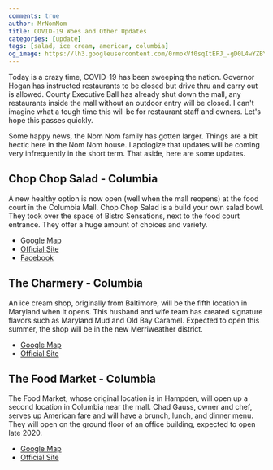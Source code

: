 ```yaml
---
comments: true
author: MrNomNom
title: COVID-19 Woes and Other Updates
categories: [update]
tags: [salad, ice cream, american, columbia]
og_image: https://lh3.googleusercontent.com/0rmokVf0sqItEFJ_-gD0L4wYZBYioPO8jzC_zco0jB5L0iSAPkmQZxLNSZkxahEOjH3cqZWgfv0XRt61uSEnUI7mILnwF6vw88pRkRiTPbZxHlO7jJCbnVzJbqF3LN0WIel2KuMGKQ=w400
---
```


Today is a crazy time, COVID-19 has been sweeping the nation. Governor Hogan has instructed restaurants to be closed but drive thru and carry out is allowed. County Executive Ball has already shut down the mall, any restaurants inside the mall without an outdoor entry will be closed. I can't imagine what a tough time this will be for restaurant staff and owners. Let's hope this passes quickly.

Some happy news, the Nom Nom family has gotten larger. Things are a bit hectic here in the Nom Nom house. I apologize that updates will be coming very infrequently in the short term. That aside, here are some updates.

<!--more-->

## Chop Chop Salad - Columbia

A new healthy option is now open (well when the mall reopens) at the food court in the Columbia Mall. Chop Chop Salad is a build your own salad bowl. They took over the space of Bistro Sensations, next to the food court entrance. They offer a huge amount of choices and variety.

* [Google Map](https://www.facebook.com/ChopChopSalad1/)
* [Official Site](http://www.chopchopsalad.net/)
* [Facebook](https://www.facebook.com/ChopChopSalad1/)

## The Charmery - Columbia

An ice cream shop, originally from Baltimore, will be the fifth location in Maryland when it opens. This husband and wife team has created signature flavors such as Maryland Mud and Old Bay Caramel. Expected to open this summer, the shop will be in the new Merriweather district.

* [Google Map](https://goo.gl/maps/UyinUey9QZfGQCrAA)
* [Official Site](https://www.thecharmery.com/)

## The Food Market - Columbia

The Food Market, whose original location is in Hampden, will open up a second location in Columbia near the mall. Chad Gauss, owner and chef, serves up American fare and will have a brunch, lunch, and dinner menu. They will open on the ground floor of an office building, expected to open late 2020.

* [Google Map](https://goo.gl/maps/kQFCMFPRJi3iyXvd8)
* [Official Site](https://www.thefoodmarketbaltimore.com/)
